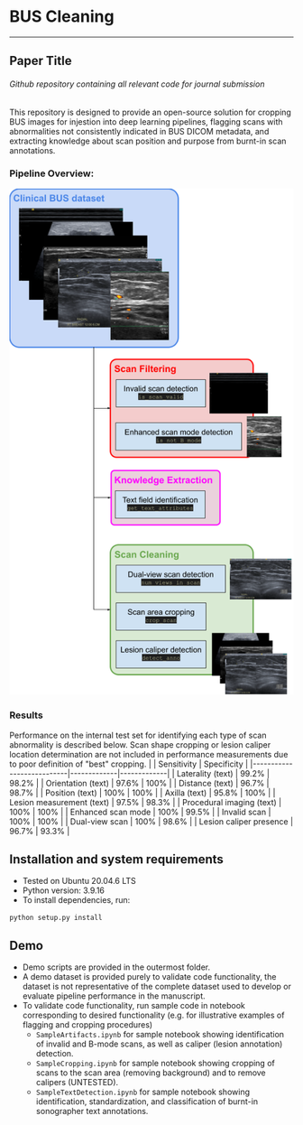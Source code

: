 # BUS Cleaning
---
## Paper Title
###### Github repository containing all relevant code for journal submission
This repository is designed to provide an open-source solution for cropping BUS images for injestion into deep learning pipelines, flagging scans with abnormalities not consistently indicated in BUS DICOM metadata, and extracting knowledge about scan position and purpose from burnt-in scan annotations. 

### Pipeline Overview:
![BUSClean model pipeline](images/figure-1.png)

### Results
Performance on the internal test set for identifying each type of scan abnormality is described below. Scan shape cropping or lesion caliper location determination are not included in performance measurements due to poor definition of "best" cropping.
|                           | Sensitivity | Specificity |
|---------------------------|-------------|-------------|
| Laterality (text)         | 99.2%       | 98.2%       |
| Orientation (text)        | 97.6%       | 100%        |
| Distance (text)           | 96.7%       | 98.7%       |
| Position (text)           | 100%        | 100%        |
| Axilla (text)             | 95.8%       | 100%        |
| Lesion measurement (text) | 97.5%       | 98.3%       |
| Procedural imaging (text) | 100%        | 100%        |
| Enhanced scan mode        | 100%        | 99.5%       |
| Invalid scan              | 100%        | 100%        |
| Dual-view scan            | 100%        | 98.6%       |
| Lesion caliper presence   | 96.7%       | 93.3%       |

## Installation and system requirements
- Tested on Ubuntu 20.04.6 LTS
- Python version: 3.9.16
- To install dependencies, run:
```python3
python setup.py install
```
## Demo
- Demo scripts are provided in the outermost folder.
- A demo dataset is provided purely to validate code functionality, the dataset is not representative of the complete dataset used to develop or evaluate pipeline performance in the manuscript. 
- To validate code functionality, run sample code in notebook corresponding to desired functionality (e.g. for illustrative examples of flagging and cropping procedures)
    - `SampleArtifacts.ipynb` for sample notebook showing identification of invalid and B-mode scans, as well as caliper (lesion annotation) detection.  
    - `SampleCropping.ipynb` for sample notebook showing cropping of scans to the scan area (removing background) and to remove calipers (UNTESTED).
    - `SampleTextDetection.ipynb` for sample notebook showing identification, standardization, and classification of burnt-in sonographer text annotations. 
